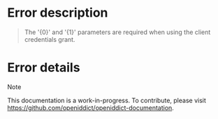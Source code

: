 # Error description

> The '{0}' and '{1}' parameters are required when using the client credentials grant.

# Error details

> [!NOTE]
> This documentation is a work-in-progress. To contribute, please visit https://github.com/openiddict/openiddict-documentation.
